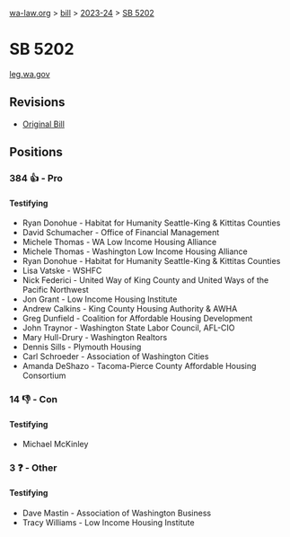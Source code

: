 [wa-law.org](/) > [bill](/bill/) > [2023-24](/bill/2023-24/) > [SB 5202](/bill/2023-24/sb/5202/)

# SB 5202
[leg.wa.gov](https://app.leg.wa.gov/billsummary?BillNumber=5202&Year=2023&Initiative=false)

## Revisions
* [Original Bill](1/)

## Positions
### 384 👍 - Pro
#### Testifying
* Ryan Donohue - Habitat for Humanity Seattle-King & Kittitas Counties
* David Schumacher - Office of Financial Management
* Michele Thomas - WA Low Income Housing Alliance
* Michele Thomas - Washington Low Income Housing Alliance
* Ryan Donohue - Habitat for Humanity Seattle-King & Kittitas Counties
* Lisa Vatske - WSHFC
* Nick Federici - United Way of King County and United Ways of the Pacific Northwest
* Jon Grant - Low Income Housing Institute
* Andrew Calkins - King County Housing Authority & AWHA
* Greg Dunfield - Coalition for Affordable Housing Development
* John Traynor - Washington State Labor Council, AFL-CIO
* Mary Hull-Drury - Washington Realtors
* Dennis Sills - Plymouth Housing
* Carl Schroeder - Association of Washington Cities
* Amanda DeShazo - Tacoma-Pierce County Affordable Housing Consortium

### 14 👎 - Con
#### Testifying
* Michael McKinley

### 3 ❓ - Other
#### Testifying
* Dave Mastin - Association of Washington Business
* Tracy Williams - Low Income Housing Institute
